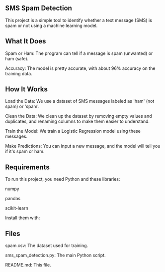 SMS Spam Detection
--------------------------------------------------------------------------------------------------------------------------------------------
This project is a simple tool to identify whether a text message (SMS) is spam or not using a machine learning model.

What It Does
---------------------------------------------------------------------------------------------------------------------------------------------
Spam or Ham: The program can tell if a message is spam (unwanted) or ham (safe).

Accuracy: The model is pretty accurate, with about 96% accuracy on the training data.

How It Works
-------------------------------------------------------------------------------------------------------------------------------------------
Load the Data: We use a dataset of SMS messages labeled as 'ham' (not spam) or 'spam'.

Clean the Data: We clean up the dataset by removing empty values and duplicates, and renaming columns to make them easier to understand.

Train the Model: We train a Logistic Regression model using these messages.

Make Predictions: You can input a new message, and the model will tell you if it's spam or ham.

Requirements
---------------------------------------------------------------------------------------------------------------------------------------------------
To run this project, you need Python and these libraries:

numpy

pandas

scikit-learn

Install them with:

Files
--------------------------------------------------------------------------------------------------------------------------------------------------
spam.csv: The dataset used for training.

sms_spam_detection.py: The main Python script.

README.md: This file.










